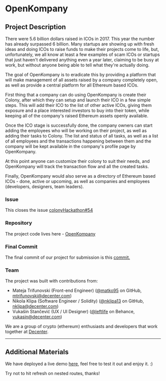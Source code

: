 # OpenKompany

## Project Description
There were 5.6 billion dollars raised in ICOs in 2017. This year the number has already surpassed 6 billion. Many startups are showing up with fresh ideas and doing ICOs to raise funds to make their projects come to life, but, unfortunately, we all know at least a few examples of scam ICOs or startups that just haven't delivered anything even a year later, claiming to be busy at work, but without anyone being able to tell what they're actually doing.

The goal of OpenKompany is to eradicate this by providing a platform that will make management of all assets raised by a company completely open, as well as provide a central platform for all Ethereum based ICOs.

First thing that a company can do using OpenKompany is create their Colony, after which they can setup and launch their ICO in a few simple steps. This will add their ICO to the list of other active ICOs, giving them exposure and a place interested investors to buy into their token, while keeping all of the company's raised Ethereum assets openly available.

Once the ICO stage is successfully done, the company owners can start adding the employees who will be working on their project, as well as adding their tasks to Colony. The list and status of all tasks, as well as a list of all employees and the transactions happening between them and the company will be kept available in the company's profile page by OpenKompany.

At this point anyone can customize their colony to suit their needs, and OpenKompany will track the transaction flow and all the created tasks.

Finally, OpenKompany would also serve as a directory of Ethereum based ICOs - done, active or upcoming, as well as companies and employees (developers, designers, team leaders).

### Issue
This closes the issue [colonyHackathon#54](https://github.com/JoinColony/colonyHackathon/issues/54)

### Repository

The project code lives here - [OpenKompany](https://github.com/DecenterApps/OpenKompany)

### Final Commit
The final commit of our project for submission is this [commit.](https://github.com/DecenterApps/OpenKompany/commit/675a2cf1a5f1c2e9b3a9baa5874690e077b1b258)

### Team
The project was built with contributions from:

- Mateja Trifunovski (Front-end Engineer) ([@matko95](https://github.com/matko95) on GitHub, mtrifunovski@decenter.com)
- Nikola Klipa (Software Engineer / Solidity) ([@nklipa13](https://github.com/nklipa13) on GitHub, nklipa@decenter.com)
- Vukašin Stančević (UX / UI Designer) ([@leftlife](https://www.behance.net/user/?username=leftlife) on Behance, vukasin@decenter.com)

We are a group of crypto (ethereum) enthusiasts and developers that work together at [Decenter](https://decenter.com/).

---

## Additional Materials

We have deployed a live demo [here](https://decenterapps.github.io/OpenKompany/), feel free to test it out and enjoy it. :)

Try not to hit refresh on nested routes, thanks!

